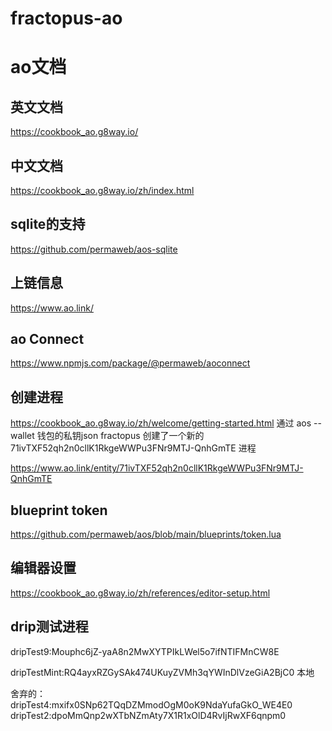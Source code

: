 # fractopus-ao

# ao文档

## 英文文档
https://cookbook_ao.g8way.io/

## 中文文档
https://cookbook_ao.g8way.io/zh/index.html

## sqlite的支持
https://github.com/permaweb/aos-sqlite

## 上链信息
https://www.ao.link/

## ao Connect

https://www.npmjs.com/package/@permaweb/aoconnect


## 创建进程
https://cookbook_ao.g8way.io/zh/welcome/getting-started.html
通过 aos --wallet 钱包的私钥json fractopus 创建了一个新的    71ivTXF52qh2n0cllK1RkgeWWPu3FNr9MTJ-QnhGmTE 进程

https://www.ao.link/entity/71ivTXF52qh2n0cllK1RkgeWWPu3FNr9MTJ-QnhGmTE

## blueprint token
https://github.com/permaweb/aos/blob/main/blueprints/token.lua

## 编辑器设置
https://cookbook_ao.g8way.io/zh/references/editor-setup.html

## drip测试进程

dripTest9:Mouphc6jZ-yaA8n2MwXYTPIkLWel5o7ifNTIFMnCW8E

dripTestMint:RQ4ayxRZGySAk474UKuyZVMh3qYWInDlVzeGiA2BjC0 本地

舍弃的：
dripTest4:mxifx0SNp62TQqDZMmodOgM0oK9NdaYufaGkO_WE4E0
dripTest2:dpoMmQnp2wXTbNZmAty7X1R1xOlD4RvIjRwXF6qnpm0
